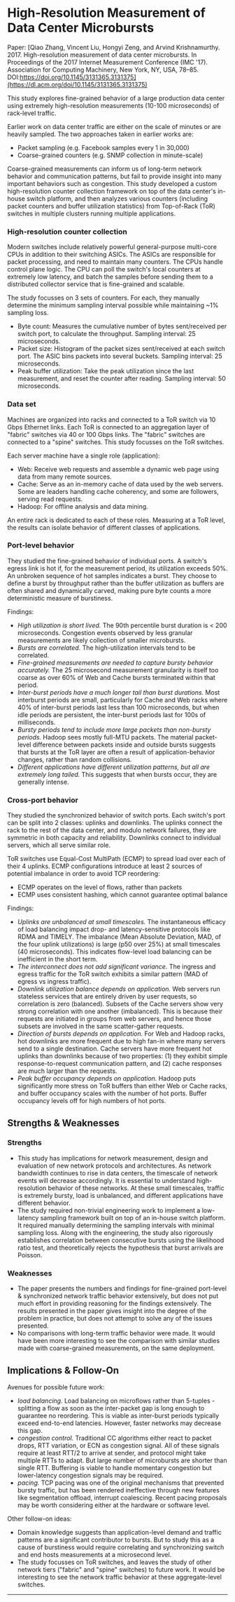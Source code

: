 # High-Resolution Measurement of Data Center Microbursts

Paper: [Qiao Zhang, Vincent Liu, Hongyi Zeng, and Arvind Krishnamurthy. 2017. High-resolution measurement of data center microbursts. In Proceedings of the 2017 Internet Measurement Conference (IMC '17). Association for Computing Machinery, New York, NY, USA, 78–85. DOI:https://doi.org/10.1145/3131365.3131375](https://dl.acm.org/doi/10.1145/3131365.3131375)

This study explores fine-grained behavior of a large production data center using extremely high-resolution measurements (10-100 microseconds) of rack-level traffic.

Earlier work on data center traffic are either on the scale of minutes or are heavily sampled. The two approaches taken in earlier works are:

- Packet sampling (e.g. Facebook samples every 1 in 30,000)
- Coarse-grained counters (e.g. SNMP collection in minute-scale)

Coarse-grained measurements can inform us of long-term network behavior and communication patterns, but fail to provide insight into many important behaviors such as congestion. This study developed a custom high-resolution counter collection framework on top of the data center's in-house switch platform, and then analyzes various counters (including packet counters and buffer utilization statistics) from Top-of-Rack (ToR) switches in multiple clusters running multiple applications.

### High-resolution counter collection

Modern switches include relatively powerful general-purpose multi-core CPUs in addition to their switching ASICs. The ASICs are responsible for packet processing, and need to maintain many counters. The CPUs handle control plane logic. The CPU can poll the switch's local counters at extremely low latency, and batch the samples before sending them to a distributed collector service that is fine-grained and scalable.

The study focusses on 3 sets of counters. For each, they manually determine the minimum sampling interval possible while maintaining ~1% sampling loss.

- Byte count: Measures the cumulative number of bytes sent/received per switch port, to calculate the throughput. Sampling interval: 25 microseconds.
- Packet size: Histogram of the packet sizes sent/received at each switch port. The ASIC bins packets into several buckets. Sampling interval: 25 microseconds.
- Peak buffer utilization: Take the peak utilization since the last measurement, and reset the counter after reading. Sampling interval: 50 microseconds.

### Data set

Machines are organized into racks and connected to a ToR switch via 10 Gbps Ethernet links. Each ToR is connected to an aggregation layer of "fabric" switches via 40 or 100 Gbps links. The "fabric" switches are connected to a "spine" switches. This study focusses on the ToR switches.

Each server machine have a single role (application):

- Web: Receive web requests and assemble a dynamic web page using data from many remote sources.
- Cache: Serve as an in-memory cache of data used by the web servers. Some are leaders handling cache coherency, and some are followers, serving read requests.
- Hadoop: For offline analysis and data mining.

An entire rack is dedicated to each of these roles. Measuring at a ToR level, the results can isolate behavior of different classes of applications.

### Port-level behavior

They studied the fine-grained behavior of individual ports. A switch's egress link is hot if, for the measurement period, its utilization exceeds 50%. An unbroken sequence of hot samples indicates a burst. They choose to define a burst by throughput rather than the buffer utilization as buffers are often shared and dynamically carved, making pure byte counts a more deterministic measure of burstiness.

Findings:

- *High utilization is short lived.* The 90th percentile burst duration is < 200 microseconds. Congestion events observed by less granular measurements are likely collection of smaller microbursts.
- *Bursts are correlated.* The high-utilization intervals tend to be correlated.
- *Fine-grained measurements are needed to capture bursty behavior accurately.* The 25 microsecond measurement granularity is itself too coarse as over 60% of Web and Cache bursts terminated within that period.
- *Inter-burst periods have a much longer tail than burst durations.* Most interburst periods are small, particularly for Cache and Web racks where 40% of inter-burst periods last less than 100 microseconds, but when idle periods are persistent, the inter-burst periods last for 100s of milliseconds.
- *Bursty periods tend to include more large packets than non-bursty periods.* Hadoop sees mostly full-MTU packets. The material packet-level difference between packets inside and outside bursts suggests that bursts at the ToR layer are often a result of application-behavior changes, rather than random collisions.
- *Different applications have different utilization patterns, but all are extremely long tailed.* This suggests that when bursts occur, they are generally intense.

### Cross-port behavior

They studied the synchronized behavior of switch ports. Each switch's port can be split into 2 classes: uplinks and downlinks. The uplinks connect the rack to the rest of the data center, and modulo network failures, they are symmetric in both capacity and reliability. Downlinks connect to individual servers, which all serve similar role.

ToR switches use Equal-Cost MultiPath (ECMP) to spread load over each of their 4 uplinks. ECMP configurations introduce at least 2 sources of potential imbalance in order to avoid TCP reordering:

- ECMP operates on the level of flows, rather than packets
- ECMP uses consistent hashing, which cannot guarantee optimal balance

Findings:

- *Uplinks are unbalanced at small timescales.* The instantaneous efficacy of load balancing impact drop- and latency-sensitive protocols like RDMA and TIMELY. The imbalance (Mean Absolute Deviation, MAD, of the four uplink utilizations) is large (p50 over 25%) at small timescales (40 microseconds). This indicates flow-level load balancing can be inefficient in the short term.
- *The interconnect does not add significant variance.* The ingress and egress traffic for the ToR switch exhibits a similar pattern (MAD of egress vs ingress traffic).
- *Downlink utilization balance depends on application.* Web servers run stateless services that are entirely driven by user requests, so correlation is zero (balanced). Subsets of the Cache servers show very strong correlation with one another (imbalanced). This is because their requests are initiated in groups from web servers, and hence those subsets are involved in the same scatter-gather requests.
- *Direction of bursts depends on application.* For Web and Hadoop racks, hot downlinks are more frequent due to high fan-in where many servers send to a single destination. Cache servers have more frequent hot uplinks than downlinks because of two properties: (1) they exhibit simple response-to-request communication pattern, and (2) cache responses are much larger than the requests.
- *Peak buffer occupancy depends on application.* Hadoop puts significantly more stress on ToR buffers than either Web or Cache racks, and buffer occupancy scales with the number of hot ports. Buffer occupancy levels off for high numbers of hot ports.

## Strengths & Weaknesses

### Strengths

- This study has implications for network measurement, design and evaluation of new network protocols and architectures. As network bandwidth continues to rise in data centers, the timescale of network events will decrease accordingly. It is essential to understand high-resolution behavior of these networks. At these small timescales, traffic is extremely bursty, load is unbalanced, and different applications have different behavior.
- The study required non-trivial engineering work to implement a low-latency sampling framework built on top of an in-house switch platform. It required manually determining the sampling intervals with minimal sampling loss. Along with the engineering, the study also rigorously establishes correlation between consecutive bursts using the likelihood ratio test, and theoretically rejects the hypothesis that burst arrivals are Poisson.

### Weaknesses

- The paper presents the numbers and findings for fine-grained port-level & synchronized network traffic behavior extensively, but does not put much effort in providing reasoning for the findings extensively. The results presented in the paper gives insight into the degree of the problem in practice, but does not attempt to solve any of the issues presented.
- No comparisons with long-term traffic behavior were made. It would have been more interesting to see the comparison with similar studies made with coarse-grained measurements, on the same deployment.

## Implications & Follow-On

Avenues for possible future work:

- *load balancing.* Load balancing on microflows rather than 5-tuples - splitting a flow as soon as the inter-packet gap is long enough to guarantee no reordering. This is viable as inter-burst periods typically exceed end-to-end latencies. However, faster networks may decrease this gap.
- *congestion control.* Traditional CC algorithms either react to packet drops, RTT variation, or ECN as congestion signal. All of these signals require at least RTT/2 to arrive at sender, and protocol might take multiple RTTs to adapt. But large number of microbursts are shorter than single RTT. Buffering is viable to handle momentary congestion but lower-latency congestion signals may be required.
- *pacing.* TCP pacing was one of the original mechanisms that prevented bursty traffic, but has been rendered ineffective through new features like segmentation offload, interrupt coalescing. Recent pacing proposals may be worth considering either at the hardware or software level.

Other follow-on ideas:

- Domain knowledge suggests than application-level demand and traffic patterns are a significant contributor to bursts. But to study this as a cause of burstiness would require correlating and synchronizing switch and end hosts measurements at a microsecond level.
- The study focusses on ToR switches, and leaves the study of other network tiers ("fabric" and "spine" switches) to future work. It would be interesting to see the network traffic behavior at these aggregate-level switches.

---
